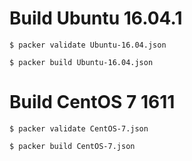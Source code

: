 # Build Ubuntu 16.04.1 

```shell
$ packer validate Ubuntu-16.04.json

$ packer build Ubuntu-16.04.json
```

# Build CentOS 7 1611

```shell
$ packer validate CentOS-7.json

$ packer build CentOS-7.json
```
